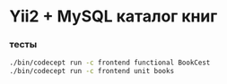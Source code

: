 # Yii2 + MySQL каталог книг

### тесты
```bash
./bin/codecept run -c frontend functional BookCest
./bin/codecept run -c frontend unit books
```
